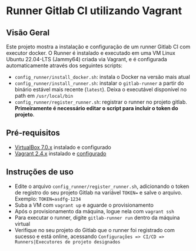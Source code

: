 # Runner Gitlab CI utilizando Vagrant

## Visão Geral
Este projeto mostra a instalação e configuração de um runner Gitlab CI com executor docker. O Runner é instalado e executado em uma VM Linux Ubuntu 22.04-LTS (Jammy64) criada via Vagrant, e é configurada automaticamente através dos seguintes scripts:
- `config_runner/install_docker.sh`: instala o Docker na versão mais atual
- `config_runner/install_runner.sh`: instalar o `gitlab-runner` a partir do binário estável mais recente (`latest`). Deixa o executável disponível no path em `/usr/local/bin`
- `config_runner/register_runner.sh`: registrar o runner no projeto gitlab. **Primeiramente é necessário editar o script para incluir o token do projeto**.

## Pré-requisitos
- [VirtualBox 7.0.x](https://www.virtualbox.org/wiki/Download_Old_Builds_7_0) instalado e configurado
- [Vagrant 2.4.x](https://developer.hashicorp.com/vagrant/downloads) instalado e [configurado](https://developer.hashicorp.com/vagrant/docs/installation)

## Instruções de uso
- Edite o arquivo `config_runner/register_runner.sh`, adicionando o token de registro do seu projeto Gitlab na variável `TOKEN=` e salve o arquivo. Exemplo: `TOKEN=asdfg-1234`
- Suba a VM com `vagrant up` e aguarde o provisionamento
- Após o provisionamento da máquina, logue nela com `vagrant ssh`
- Para executar o runner, digite `gitlab-runner run` dentro da máquina virtual
- Verifique no seu projeto do Gitlab que o runner foi registrado com sucesso e está online, acessando `Configurações => CI/CD => Runners|Executores de projeto designados`
